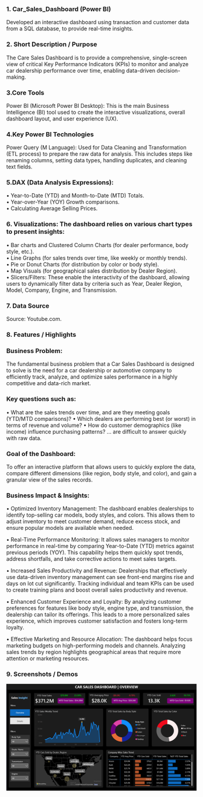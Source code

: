 ### 1. Car_Sales_Dashboard (Power BI)
Developed an interactive dashboard using transaction and customer data from a SQL database, to provide real-time insights.

### 2.	Short Description / Purpose

The Care Sales Dashboard is to provide a comprehensive, single-screen view of critical Key Performance Indicators (KPIs) to monitor and analyze car dealership performance over time, enabling data-driven decision-making.

### 3.Core Tools
Power BI (Microsoft Power BI Desktop): This is the main Business Intelligence (BI) tool used to create the interactive visualizations, overall dashboard layout, and user experience (UX).

### 4.Key Power BI Technologies
Power Query (M Language): Used for Data Cleaning and Transformation (ETL process) to prepare the raw data for analysis. This includes steps like renaming columns, setting data types, handling duplicates, and cleaning text fields.

### 5.DAX (Data Analysis Expressions):

• Year-to-Date (YTD) and Month-to-Date (MTD) Totals. <br>
• Year-over-Year (YOY) Growth comparisons. <br>
• Calculating Average Selling Prices. <br>

### 6. Visualizations: The dashboard relies on various chart types to present insights:

• Bar charts and Clustered Column Charts (for dealer performance, body style, etc.). <br>
• Line Graphs (for sales trends over time, like weekly or monthly trends). <br>
• Pie or Donut Charts (for distribution by color or body style). <br>
• Map Visuals (for geographical sales distribution by Dealer Region). <br>
• Slicers/Filters: These enable the interactivity of the dashboard, allowing users to dynamically filter data by criteria such as Year, Dealer Region, Model, Company, Engine, and Transmission.

### 7.	Data Source

Source: Youtube.com.

### 8.	Features / Highlights

### Business Problem:
The fundamental business problem that a Car Sales Dashboard is designed to solve is the need for a car dealership or automotive company to efficiently track, analyze, and optimize sales performance in a highly competitive and data-rich market.

### Key questions such as:
• What are the sales trends over time, and are they meeting goals (YTD/MTD comparisons)?
• Which dealers are performing best (or worst) in terms of revenue and volume?
• How do customer demographics (like income) influence purchasing patterns?
… are difficult to answer quickly with raw data.

### Goal of the Dashboard:
To offer an interactive platform that allows users to quickly explore the data, compare different dimensions (like region, body style, and color), and gain a granular view of the sales records.

### Business Impact & Insights:

• Optimized Inventory Management: The dashboard enables dealerships to identify top-selling car models, body styles, and colors. This allows them to adjust inventory to meet customer demand, reduce excess stock, and ensure popular models are available when needed.

• Real-Time Performance Monitoring: It allows sales managers to monitor performance in real-time by comparing Year-to-Date (YTD) metrics against previous periods (YOY). This capability helps them quickly spot trends, address shortfalls, and take corrective actions to meet sales targets.

• Increased Sales Productivity and Revenue: Dealerships that effectively use data-driven inventory management can see front-end margins rise and days on lot cut significantly. Tracking individual and team KPIs can be used to create training plans and boost overall sales productivity and revenue.

• Enhanced Customer Experience and Loyalty: By analyzing customer preferences for features like body style, engine type, and transmission, the dealership can tailor its offerings. This leads to a more personalized sales experience, which improves customer satisfaction and fosters long-term loyalty.

• Effective Marketing and Resource Allocation: The dashboard helps focus marketing budgets on high-performing models and channels. Analyzing sales trends by region highlights geographical areas that require more attention or marketing resources.

### 9.	Screenshots / Demos

![Dashboard Preview](https://github.com/saheedchy/Car_Sales_Dashboard/blob/main/Car%20Sales%20Dasboard%20Snapshot.png)
